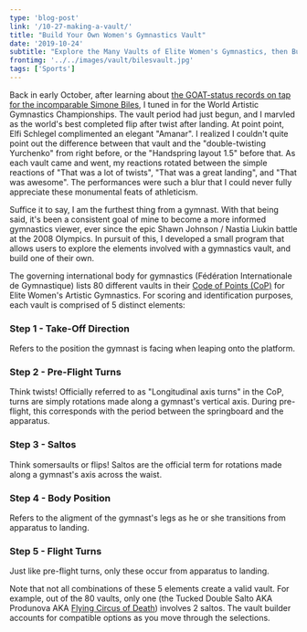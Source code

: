 ```yaml
---
type: 'blog-post'
link: '/10-27-making-a-vault/'
title: "Build Your Own Women's Gymnastics Vault"
date: '2019-10-24'
subtitle: "Explore the Many Vaults of Elite Women's Gymnastics, then Build Your Own!"
frontimg: '../../images/vault/bilesvault.jpg'
tags: ['Sports']
---
```


Back in early October, after learning about [the GOAT-status records on tap for the incomparable Simone Biles](https://www.theguardian.com/sport/2019/oct/13/simone-biles-gymnastics-24th-medal-world-championship-beam-balance-gold), I tuned in for the World Artistic Gymnastics Championships. The vault period had just begun, and I marvled as the world's best completed flip after twist after landing. At point point, Elfi Schlegel complimented an elegant "Amanar". I realized I couldn't quite point out the difference between that vault and the "double-twisting Yurchenko" from right before, or the "Handspring layout 1.5" before that. As each vault came and went, my reactions rotated between the simple reactions of "That was a lot of twists", "That was a great landing", and "That was awesome". The performances were such a blur that I could never fully appreciate these monumental feats of athleticism.

Suffice it to say, I am the furthest thing from a gymnast. With that being said, it's been a consistent goal of mine to become a more informed gymnastics viewer, ever since the epic Shawn Johnson / Nastia Liukin battle at the 2008 Olympics. In pursuit of this, I developed a small program that allows users to explore the elements involved with a gymnastics vault, and build one of their own.

The governing international body for gymnastics (Fédération Internationale de Gymnastique) lists 80 different vaults in their [Code of Points (CoP)](https://www.gymogturn.no/wp-content/uploads/2015/10/CoP-2017-2020-1.pdf) for Elite Women's Artistic Gymnastics. For scoring and identification purposes, each vault is comprised of 5 distinct elements:


### Step 1 - Take-Off Direction
Refers to the position the gymnast is facing when leaping onto the platform.

<dire></dire>

### Step 2 - Pre-Flight Turns
Think twists! Officially referred to as "Longitudinal axis turns" in the CoP, turns are simply rotations made along a gymnast's vertical axis. During pre-flight, this corresponds with the period between the springboard and the apparatus.

<fturn></fturn>

### Step 3 - Saltos
Think somersaults or flips! Saltos are the official term for rotations made along a gymnast's axis across the waist.

<salto></salto>

### Step 4 - Body Position
Refers to the aligment of the gymnast's legs as he or she transitions from apparatus to landing.

<bp></bp>

### Step 5 - Flight Turns
Just like pre-flight turns, only these occur from apparatus to landing.

<sturn></sturn>

Note that not all combinations of these 5 elements create a valid vault. For example, out of the 80 vaults, only one (the Tucked Double Salto AKA Produnova AKA [Flying Circus of Death](https://balancebeamsituation.com/elite-skill-database/produnova/)) involves 2 saltos. The vault builder  accounts for compatible options as you move through the selections.